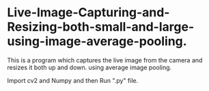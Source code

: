 # Live-Image-Capturing-and-Resizing-both-small-and-large-using-image-average-pooling.
This is a program which captures the live image from the camera and resizes it both up and down. using average image pooling.

Import cv2 and Numpy
and then Run ".py" file.
